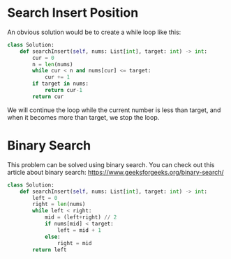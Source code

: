 # Search Insert Position
An obvious solution would be to create a while loop like this:
```python
class Solution:
    def searchInsert(self, nums: List[int], target: int) -> int:
        cur = 0
        n = len(nums)
        while cur < n and nums[cur] <= target:
            cur += 1
        if target in nums:
            return cur-1
        return cur
```
We will continue the loop while the current number is less than target, and when it becomes more than target, we stop the loop.
# Binary Search
This problem can be solved using binary search. You can check out this article about binary search: https://www.geeksforgeeks.org/binary-search/
```python
class Solution:
    def searchInsert(self, nums: List[int], target: int) -> int:
        left = 0
        right = len(nums)
        while left < right:
            mid = (left+right) // 2
            if nums[mid] < target:
                left = mid + 1
            else:
                right = mid
        return left
```
